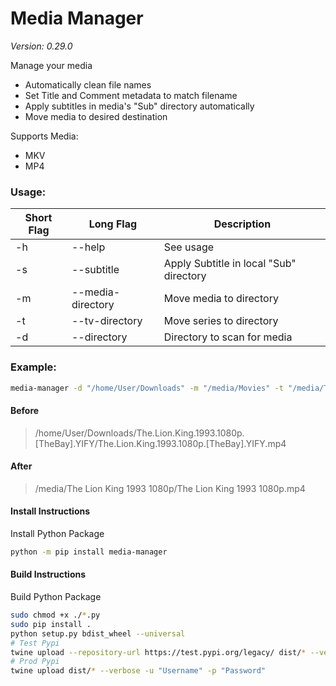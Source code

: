 # Media Manager
*Version: 0.29.0*

Manage your media
- Automatically clean file names 
- Set Title and Comment metadata to match filename
- Apply subtitles in media's "Sub" directory automatically
- Move media to desired destination

Supports Media:
- MKV
- MP4

### Usage:
| Short Flag | Long Flag              | Description                                 |
|------------|------------------------|---------------------------------------------|
| -h         | --help                 | See usage                                   |
| -s         | --subtitle             | Apply Subtitle in local "Sub" directory     |
| -m         | --media-directory      | Move media to directory                     |
| -t         | --tv-directory         | Move series to directory                    |
| -d         | --directory            | Directory to scan for media                 |


### Example:
```bash
media-manager -d "/home/User/Downloads" -m "/media/Movies" -t "/media/TV" -s
```
#### Before
> /home/User/Downloads/The.Lion.King.1993.1080p.[TheBay].YIFY/The.Lion.King.1993.1080p.[TheBay].YIFY.mp4 

#### After
> /media/The Lion King 1993 1080p/The Lion King 1993 1080p.mp4

#### Install Instructions
Install Python Package

```bash
python -m pip install media-manager
```

#### Build Instructions
Build Python Package

```bash
sudo chmod +x ./*.py
sudo pip install .
python setup.py bdist_wheel --universal
# Test Pypi
twine upload --repository-url https://test.pypi.org/legacy/ dist/* --verbose -u "Username" -p "Password"
# Prod Pypi
twine upload dist/* --verbose -u "Username" -p "Password"
```
